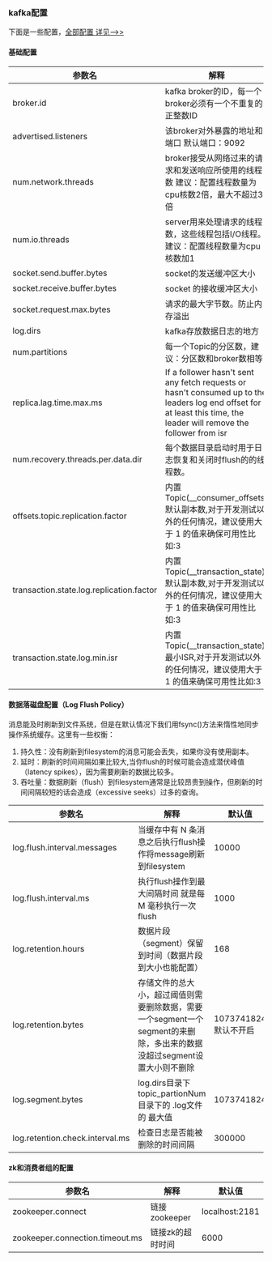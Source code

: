 ### kafka配置  
  
下面是一些配置，[全部配置 详见-->>](http://kafka.apache.org/0101/documentation.html#configuration)    
#### 基础配置  
|   参数名   |  解释    |  默认值  |
| ---- | ---- | ---- |
|  broker.id    | kafka broker的ID，每一个broker必须有一个不重复的正整数ID     |
|  advertised.listeners    | 该broker对外暴露的地址和端口 默认端口：9092     | 127.0.0.1:9092
|  num.network.threads    | broker接受从网络过来的请求和发送响应所使用的线程数 建议：配置线程数量为cpu核数2倍，最大不超过3倍     | 3
| num.io.threads | server用来处理请求的线程数，这些线程包括I/O线程。 建议：配置线程数量为cpu核数加1 | 8
| socket.send.buffer.bytes | socket的发送缓冲区大小 | 102400
| socket.receive.buffer.bytes | socket 的接收缓冲区大小 | 104857600
| socket.request.max.bytes | 请求的最大字节数。防止内存溢出 | 104857600
| log.dirs | kafka存放数据日志的地方 |  KAFKA_HOME/logs
| num.partitions | 每一个Topic的分区数，建议：分区数和broker数相等 | 1
| replica.lag.time.max.ms | If a follower hasn't sent any fetch requests or hasn't consumed up to the leaders log end offset for at least this time, the leader will remove the follower from isr | 10000
| num.recovery.threads.per.data.dir | 每个数据目录启动时用于日志恢复和关闭时flush的的线程数。 | 1
| offsets.topic.replication.factor | 内置Topic(__consumer_offsets)默认副本数,对于开发测试以外的任何情况，建议使用大于 1 的值来确保可用性比如:3| 1
| transaction.state.log.replication.factor | 内置Topic(__transaction_state)默认副本数,对于开发测试以外的任何情况，建议使用大于 1 的值来确保可用性比如:3| 1
| transaction.state.log.min.isr | 内置Topic(__transaction_state)最小ISR,对于开发测试以外的任何情况，建议使用大于 1 的值来确保可用性比如:3| 1

#### 数据落磁盘配置（Log Flush Policy）  

消息能及时刷新到文件系统，但是在默认情况下我们用fsync()方法来惰性地同步操作系统缓存。这里有一些权衡：  
1. 持久性：没有刷新到filesystem的消息可能会丢失，如果你没有使用副本。  
2. 延时：刷新的时间间隔如果比较大,当你flush的时候可能会造成潜伏峰值（latency spikes），因为需要刷新的数据比较多。
3. 吞吐量：数据刷新（flush）到filesystem通常是比较昂贵到操作，但刷新的时间间隔较短的话会造成（excessive seeks）过多的查询。

|   参数名   |  解释    |  默认值  |
| ---- | ---- | ---- |
|  log.flush.interval.messages    |  当缓存中有 N 条消息之后执行flush操作将message刷新到filesystem  | 10000
| log.flush.interval.ms | 执行flush操作到最大间隔时间 就是每 M 毫秒执行一次flush | 1000
| log.retention.hours | 数据片段（segment）保留到时间（数据片段到大小也能配置） | 168
| log.retention.bytes | 存储文件的总大小，超过阈值则需要删除数据，需要一个segment一个segment的来删除，多出来的数据没超过segment设置大小则不删除 | 1073741824 默认不开启 
| log.segment.bytes | log.dirs目录下topic_partionNum目录下的 .log文件的 最大值 | 1073741824
| log.retention.check.interval.ms | 检查日志是否能被删除的时间间隔 | 300000

 #### zk和消费者组的配置  
 
|   参数名   |  解释    |  默认值  |
| ---- | ---- | ---- |
|  zookeeper.connect    |  链接zookeeper  | localhost:2181
|  zookeeper.connection.timeout.ms    |  链接zk的超时时间 | 6000  
